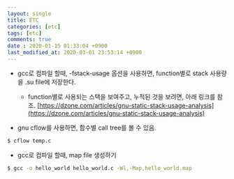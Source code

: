 ```yaml
---
layout: single
title: ETC
categories: [etc]
tags: [etc]
comments: true
date : 2020-01-15 01:33:04 +0900
last_modified_at: 2020-03-01 23:53:14 +0900
---
```



* gcc로 컴파일 할때, -fstack-usage 옵션을 사용하면, function별로 stack 사용량을 <output>.su file에 저장한다.
  * function별로 사용되는 스택을 보여주고, 누적된 것을 보려면, 아래 링크를 참조.
  [https://dzone.com/articles/gnu-static-stack-usage-analysis](https://dzone.com/articles/gnu-static-stack-usage-analysis)

* gnu cflow를 사용하면, 함수별 call tree를 볼 수 있음.
```bash
$ cflow temp.c
```

* gcc로 컴파일 할때, map file 생성하기
```bash
$ gcc -o hello_world hello_world.c -Wl,-Map,hello_world.map
```

